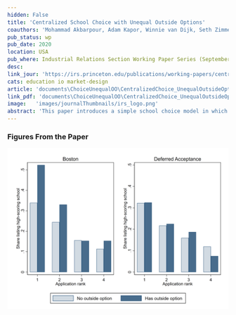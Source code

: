 ```yaml
---
hidden: False
title: 'Centralized School Choice with Unequal Outside Options'
coauthors: 'Mohammad Akbarpour, Adam Kapor, Winnie van Dijk, Seth Zimmerman'
pub_status: wp
pub_date: 2020
location: USA
pub_where: Industrial Relations Section Working Paper Series (September n644)
desc:
link_jour: 'https://irs.princeton.edu/publications/working-papers/centralized-school-choice-unequal-outside-options'
cats: education io market-design
article: 'documents\ChoiceUnequalOO\CentralizedChoice_UnequalOutsideOptions.pdf'
link_pdf: 'documents\ChoiceUnequalOO\CentralizedChoice_UnequalOutsideOptions.pdf'
image:   'images/journalThumbnails/irs_logo.png'
abstract: 'This paper introduces a simple school choice model in which all students have the same ordinal preferences over schools but only some have access to an outside option. Our model predicts that, under a manipulable school choice mechanism, students with the outside option are more likely to apply to popular schools. We show that while students with the outside option benefit from manipulable systems, students without the outside option may experience either welfare gains or welfare losses. We evaluate the positive predictions of the model using a difference-in-differences design that leverages a change from the Boston mechanism to a deferred acceptance mechanism in the New Haven, Connecticut school district. Consistent with the theoretical predictions, students with an outside option are more likely to list popular, highly-rated schools under the manipulable mechanism, but this gap disappears after the switch to the deferred acceptance mechanism.'
---
```


### Figures From the Paper

<div class='full'>
  <div class='row'>
    <div class='large-12 columns'>
      <div class='mod modBoxedSlider'>
        <div class='slides'>
          <div class='slide'>
            <img alt="" src="documents/ChoiceUnequalOO/choice_quality_rank_distribution.png" />
            </div>
            </div>                 
          </div>
        </div>
      </div>
    </div>
